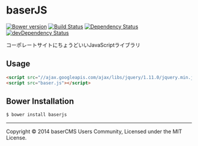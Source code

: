 baserJS
===

[![Bower version](https://badge.fury.io/bo/baserjs.svg)](http://badge.fury.io/bo/baserjs)
[![Build Status](https://travis-ci.org/baserproject/baserjs.svg?branch=rc)](https://travis-ci.org/baserproject/baserjs)
[![Dependency Status](https://david-dm.org/baserproject/baserjs.svg)](https://david-dm.org/baserproject/baserjs)
[![devDependency Status](https://david-dm.org/baserproject/baserjs/dev-status.svg)](https://david-dm.org/baserproject/baserjs#info=devDependencies)

コーポレートサイトにちょうどいいJavaScriptライブラリ

## Usage

```html
<script src="//ajax.googleapis.com/ajax/libs/jquery/1.11.0/jquery.min.js"></script>
<script src="baser.js"></script>
```

## Bower Installation

```sh
$ bower install baserjs
```

* * *

Copyright © 2014 baserCMS Users Community, Licensed under the MIT License.